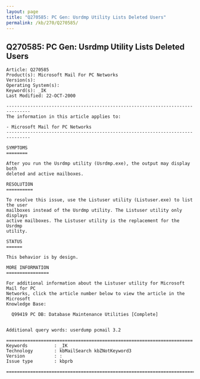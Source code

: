 ```yaml
---
layout: page
title: "Q270585: PC Gen: Usrdmp Utility Lists Deleted Users"
permalink: /kb/270/Q270585/
---
```


## Q270585: PC Gen: Usrdmp Utility Lists Deleted Users

	Article: Q270585
	Product(s): Microsoft Mail For PC Networks
	Version(s): 
	Operating System(s): 
	Keyword(s): _IK
	Last Modified: 22-OCT-2000
	
	-------------------------------------------------------------------------------
	The information in this article applies to:
	
	- Microsoft Mail for PC Networks 
	-------------------------------------------------------------------------------
	
	SYMPTOMS
	========
	
	After you run the Usrdmp utility (Usrdmp.exe), the output may display both
	deleted and active mailboxes.
	
	RESOLUTION
	==========
	
	To resolve this issue, use the Listuser utility (Listuser.exe) to list the user
	mailboxes instead of the Usrdmp utility. The Listuser utility only displays
	active mailboxes. The Listuser utility is the replacement for the Usrdmp
	utility.
	
	STATUS
	======
	
	This behavior is by design.
	
	MORE INFORMATION
	================
	
	For additional information about the Listuser utility for Microsoft Mail for PC
	Networks, click the article number below to view the article in the Microsoft
	Knowledge Base:
	
	  Q99419 PC DB: Database Maintenance Utilities [Complete]
	
	
	Additional query words: userdump pcmail 3.2
	
	======================================================================
	Keywords          : _IK 
	Technology        : kbMailSearch kbZNotKeyword3
	Version           : :
	Issue type        : kbprb
	
	=============================================================================
	
